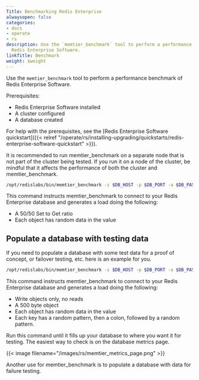 ```yaml
---
Title: Benchmarking Redis Enterprise
alwaysopen: false
categories:
- docs
- operate
- rs
description: Use the `memtier_benchmark` tool to perform a performance benchmark of
  Redis Enterprise Software.
linkTitle: Benchmark
weight: $weight
---
```


Use the `memtier_benchmark` tool to perform a performance benchmark of Redis Enterprise Software.

Prerequisites:

- Redis Enterprise Software installed
- A cluster configured
- A database created

For help with the prerequisites, see the [Redis Enterprise Software quickstart]({{< relref "/operate/rs/installing-upgrading/quickstarts/redis-enterprise-software-quickstart" >}}).

It is recommended to run memtier_benchmark on a separate node that is
not part of the cluster being tested. If you run it on a node of the
cluster, be mindful that it affects the performance of both the
cluster and memtier_benchmark.

```sh
/opt/redislabs/bin/memtier_benchmark -s $DB_HOST -p $DB_PORT -a $DB_PASSWORD -t 4 -R --ratio=1:1
```

This command instructs memtier_benchmark to connect to your Redis
Enterprise database and generates a load doing the following:

- A 50/50 Set to Get ratio
- Each object has random data in the value

## Populate a database with testing data

If you need to populate a database with some test data for a proof of
concept, or failover testing, etc. here is an example for you.

```sh
/opt/redislabs/bin/memtier_benchmark -s $DB_HOST -p $DB_PORT -a $DB_PASSWORD -R -n allkeys -d 500 --key-pattern=P:P --ratio=1:0
```

This command instructs memtier_benchmark to connect to your Redis
Enterprise database and generates a load doing the following:

- Write objects only, no reads
- A 500 byte object
- Each object has random data in the value
- Each key has a random pattern, then a colon, followed by a
    random pattern.

Run this command until it fills up your database to where you want it
for testing. The easiest way to check is on the database metrics page.

{{< image filename="/images/rs/memtier_metrics_page.png" >}}

Another use for memtier_benchmark is to populate a database with data
for failure testing.

